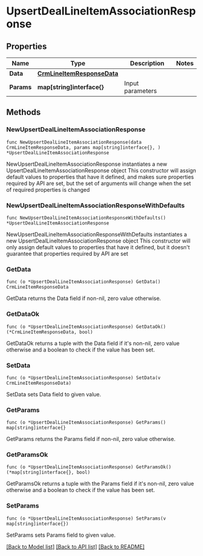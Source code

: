 # UpsertDealLineItemAssociationResponse

## Properties

Name | Type | Description | Notes
------------ | ------------- | ------------- | -------------
**Data** | [**CrmLineItemResponseData**](CrmLineItemResponseData.md) |  | 
**Params** | **map[string]interface{}** | Input parameters | 

## Methods

### NewUpsertDealLineItemAssociationResponse

`func NewUpsertDealLineItemAssociationResponse(data CrmLineItemResponseData, params map[string]interface{}, ) *UpsertDealLineItemAssociationResponse`

NewUpsertDealLineItemAssociationResponse instantiates a new UpsertDealLineItemAssociationResponse object
This constructor will assign default values to properties that have it defined,
and makes sure properties required by API are set, but the set of arguments
will change when the set of required properties is changed

### NewUpsertDealLineItemAssociationResponseWithDefaults

`func NewUpsertDealLineItemAssociationResponseWithDefaults() *UpsertDealLineItemAssociationResponse`

NewUpsertDealLineItemAssociationResponseWithDefaults instantiates a new UpsertDealLineItemAssociationResponse object
This constructor will only assign default values to properties that have it defined,
but it doesn't guarantee that properties required by API are set

### GetData

`func (o *UpsertDealLineItemAssociationResponse) GetData() CrmLineItemResponseData`

GetData returns the Data field if non-nil, zero value otherwise.

### GetDataOk

`func (o *UpsertDealLineItemAssociationResponse) GetDataOk() (*CrmLineItemResponseData, bool)`

GetDataOk returns a tuple with the Data field if it's non-nil, zero value otherwise
and a boolean to check if the value has been set.

### SetData

`func (o *UpsertDealLineItemAssociationResponse) SetData(v CrmLineItemResponseData)`

SetData sets Data field to given value.


### GetParams

`func (o *UpsertDealLineItemAssociationResponse) GetParams() map[string]interface{}`

GetParams returns the Params field if non-nil, zero value otherwise.

### GetParamsOk

`func (o *UpsertDealLineItemAssociationResponse) GetParamsOk() (*map[string]interface{}, bool)`

GetParamsOk returns a tuple with the Params field if it's non-nil, zero value otherwise
and a boolean to check if the value has been set.

### SetParams

`func (o *UpsertDealLineItemAssociationResponse) SetParams(v map[string]interface{})`

SetParams sets Params field to given value.



[[Back to Model list]](../README.md#documentation-for-models) [[Back to API list]](../README.md#documentation-for-api-endpoints) [[Back to README]](../README.md)


